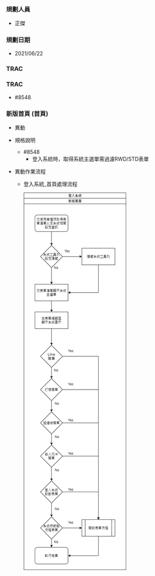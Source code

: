 ### <div id="user">規劃人員</div>
* 正傑

### <div id="updatedate">規劃日期</div>
* 2021/06/22

### <div id="trac">TRAC</div>
### <div id="trac">TRAC</div>
* #8548

### <div id="brainworknew">新版首頁 <path>(首頁)</path></div>
* 異動
* 規格說明
    * #8548
        * 登入系統時，取得系統主選單需過濾RWD/STD表單

* 異動作業流程
    
   * 登入系統_首頁處理流程

        ![登入系統]

[登入系統]:attachment/loginsystemold.png "登入系統"

